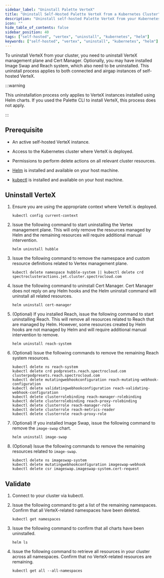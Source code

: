 ```yaml
---
sidebar_label: "Uninstall Palette VerteX"
title: "Uninstall Self-Hosted Palette VerteX from a Kubernetes Cluster"
description: "Uninstall self-hosted Palette VerteX from your Kubernetes cluster using Helm charts."
icon: ""
hide_table_of_contents: false
sidebar_position: 40
tags: ["self-hosted", "vertex", "uninstall", "kubernetes", "helm"]
keywords: ["self-hosted", "vertex", "uninstall", "kubernetes", "helm"]
---
```


To uninstall VerteX from your cluster, you need to uninstall VerteX management plane and Cert Manager. Optionally, you
may have installed Image Swap and Reach system, which also need to be uninstalled. This uninstall process applies to
both connected and airgap instances of self-hosted VerteX.

:::warning

This uninstallation process only applies to VerteX instances installed using Helm charts. If you used the Palette CLI to
install VerteX, this process does not apply.

:::

## Prerequisite

- An active self-hosted VerteX instance.

- Access to the Kubernetes cluster where VerteX is deployed.

- Permissions to perform delete actions on all relevant cluster resources.

- [Helm](https://helm.sh/docs/intro/install/) is installed and available on your host machine.

- [kubectl](https://kubernetes.io/docs/tasks/tools/#kubectl) is installed and available on your host machine.

## Uninstall VerteX

1. Ensure you are using the appropriate context where VerteX is deployed.

   ```shell
   kubectl config current-context
   ```

2. Issue the following command to start uninstalling the Vertex management plane. This will only remove the resources
   managed by Helm and the remaining resources will require additional manual intervention.

   ```shell
   helm uninstall hubble
   ```

3. Issue the following command to remove the namespace and custom resource definitions related to Vertex management
   plane.

   ```shell
   kubectl delete namespace hubble-system || kubectl delete crd spectroclusteractions.jet.cluster.spectrocloud.com
   ```

4. Issue the following command to uninstall Cert Manager. Cert Manager does not reply on any Helm hooks and the Helm
   uninstall command will uninstall all related resources.

   ```shell
   helm uninstall cert-manager
   ```

5. (Optional) If you installed Reach, issue the following command to start uninstalling Reach. This will remove all
   resources related to Reach that are managed by Helm. However, some resources created by Helm hooks are not managed by
   Helm and will require additional manual intervention to remove.

   ```shell
   helm uninstall reach-system
   ```

6. (Optional) Issue the following commands to remove the remaining Reach system resources.

   ```shell
   kubectl delete ns reach-system
   kubectl delete crd podpresets.reach.spectrocloud.com clusterpodpresets.reach.spectrocloud.com
   kubectl delete mutatingwebhookconfiguration reach-mutating-webhook-configuration
   kubectl delete validatingwebhookconfiguration reach-validating-webhook-configuration
   kubectl delete clusterrolebinding reach-manager-rolebinding
   kubectl delete clusterrolebinding reach-proxy-rolebinding
   kubectl delete clusterrole reach-manager-role
   kubectl delete clusterrole reach-metrics-reader
   kubectl delete clusterrole reach-proxy-role
   ```

7. (Optional) If you installed Image Swap, issue the following command to remove the `image-swap` chart.

   ```shell
   helm uninstall image-swap
   ```

8. (Optional) Issue the following commands to remove the remaining resources related to `image-swap`.

   ```shell
   kubectl delete ns imageswap-system
   kubectl delete mutatingwebhookconfiguration imageswap-webhook
   kubectl delete csr imageswap.imageswap-system.cert-request
   ```

## Validate

1. Connect to your cluster via kubectl.

2. Issue the following command to get a list of the remaining namespaces. Confirm that all VerteX-related namespaces
   have been deleted.

   ```shell
   kubectl get namespaces
   ```

3. Issue the following command to confirm that all charts have been uninstalled.

   ```shell
   helm ls
   ```

4. Issue the following command to retrieve all resources in your cluster across all namespaces. Confirm that no
   VerteX-related resources are remaining.

   ```shell
   kubectl get all --all-namespaces
   ```
